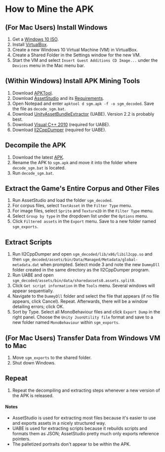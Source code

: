 # How to Mine the APK

## (For Mac Users) Install Windows
1. Get a [Windows 10 ISO](https://www.microsoft.com/en-us/software-download/windows10ISO).
2. Install [VirtualBox](https://www.virtualbox.org/wiki/Downloads).
3. Create a new Windows 10 Virtual Machine (VM) in VirtualBox.
4. Create a Shared Folder in the Settings window for the new VM.
5. Start the VM and select `Insert Guest Additions CD Image...` under the `Devices` menu in the Mac menu bar.

## (Within Windows) Install APK Mining Tools
1. Download [APKTool](https://ibotpeaches.github.io/Apktool/install/).
2. Download [AssetStudio](https://github.com/Perfare/AssetStudio) and its [Requirements](https://github.com/Perfare/AssetStudio#requirements).
3. Open Notepad and enter `apktool d sgm.apk -f -o sgm_decoded`. Save the file as `decode_sgm.bat`.
4. Download [UnityAssetBundleExtractor](https://github.com/DerPopo/UABE) (UABE). Version 2.2 is probably best.
5. Download [Visual C++ 2010](https://www.microsoft.com/en-us/download/details.aspx?id=14632) (required for UABE).
6. Download [Il2CppDumper](https://github.com/Perfare/Il2CppDumper) (required for UABE).

## Decompile the APK
1. Download the latest [APK](https://apkpure.com/skullgirls/com.autumn.skullgirls).
2. Rename the APK to `sgm.apk` and move it into the folder where `decode_sgm.bat` is located.
3. Run `decode_sgm.bat`.

## Extract the Game's Entire Corpus and Other Files
1. Run AssetStudio and load the folder `sgm_decoded`.
2. For corpus files, select `TextAsset` in the `Filter Type` menu.
3. For image files, select `Sprite` and `Texture2D` in the `Filter Type` menu.
4. Select `Group by type` in the dropdown list under the `Options` menu.
5. Click `Filtered assets` in the `Export` menu. Save to a new folder named `sgm_exports`.

## Extract Scripts
1. Run Il2CppDumper and open `sgm_decoded/lib/x86/libil2cpp.so` and then `sgm_decoded/assets/bin/Data/Managed/Metadata/global-metadata.dat` when prompted. Select mode 3 and note the new `DummyDll` folder created in the same directory as the Il2CppDumper program.
2. Run UABE and open `sgm_decoded/assets/bin/data/sharedassets0.assets.split0`.
3. Click `Get script information` in the `Tools` menu. Several windows will appear sequentially.
4. Navigate to the `DummyDll` folder and select the file that appears (if no file appears, click Cancel). Repeat. Afterwards, there will be a window detailing errors; click OK.
5. Sort by Type. Select all MonoBehaviour files and click `Export Dump` in the right panel. Choose the `Unity JsonUtility file` format and save to a new folder named `MonoBehaviour` within `sgm_exports`.

## (For Mac Users) Transfer Data from Windows VM to Mac
1. Move `sgm_exports` to the shared folder.
2. Shut down Windows.

## Repeat
1. Repeat the decompiling and extracting steps whenever a new version of the APK is released.

#### Notes
- AssetStudio is used for extracting most files because it's easier to use and exports assets in a nicely structured way.
- UABE is used for extracting scripts because it rebuilds scripts and formats them as JSON; AssetStudio pretty much only exports reference pointers.
- The palletized portraits don't appear to be within the APK.
